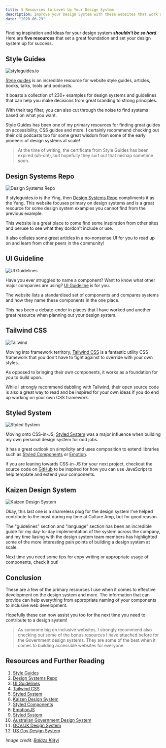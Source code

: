 ```yaml
---
title: 5 Resources to Level Up Your Design System
description: Improve your Design System with these websites that work as together as a foundation into your next UI iteration
date: "2020-06-29"
---
```


Finding inspiration and ideas for your design system _**shouldn't be so hard**_. Here are **five resources** that set a great foundation and set your design system up for success.



## Style Guides

![styleguides.io](../assets/2020-06-29-styleguides.png)

[Style guides](https://styleguides.io/) is an incredible resource for website style guides, articles, books, talks, tools and podcasts.

It boasts a collection of 230+ examples for design systems and guidelines that can help you make decisions from great branding to strong principles.

With their tag filter, you can also cut through the noise to find systems based on what you want.

Style Guides has been one of my primary resources for finding great guides on accessibility, CSS guides and more. I certainly recommend checking out their old podcasts too for some great wisdom from some of the early pioneers of design systems at scale!

> At the time of writing, the certificate from Style Guides has been expired (uh-oh!), but hopefully they sort out that mishap sometime soon.



## Design Systems Repo

![Design Systems Repo](../assets/2020-06-29-design-systems-repo.png)

If styleguides.io is the Ying, then [Design Systems Repo](https://designsystemsrepo.com/) compliments it as the Yang. This website focuses primary on design systems and is a great resource for some design system examples you cannot find from the previous example.

This website is a great place to come find some inspiration from other sites and peruse to see what they do/don't include or use.

It also collates some great articles in a no-nonsense UI for you to read up on and learn from other peers in the community!



## UI Guideline

![UI Guidelines](../assets/2020-06-29-ui-guideline.png)

Have you ever struggled to name a component? Want to know what other major companies are using? [UI Guideline](https://uiguideline.com) is for you.

The website lists a standardised set of components and compares systems and how they name these components in the one place.

This has been a debate-ender in places that I have worked and another great resource when planning out your design system.



## Tailwind CSS

![Tailwind](../assets/2020-06-29-tailwind-css.png)

Moving into framework territory, [Tailwind CSS](https://tailwindcss.com/) is a fantastic utility CSS framework that you don't have to fight against to override with your own styles.

As opposed to bringing their own components, it works as a foundation for you to build upon.

While I strongly recommend dabbling with Tailwind, their open source code is also a great way to read and be inspired for your own ideas if you do end up working on your own CSS framework.



## Styled System

![Styled System](../assets/2020-06-29-styled-system.png)

Moving onto CSS-in-JS, [Styled System](https://styled-system.com/) was a major influence when building my own personal design system for odd jobs.

It has a great outlook on simplicity and uses composition to extend libraries such as [Styled Components](https://styled-components.com/) or [Emotion](https://emotion.sh/docs/introduction).

If you are leaning towards CSS-in-JS for your next project, checkout the source code on [GitHub](https://github.com/styled-system/styled-system) to be inspired for how you can use JavaScript to help template and extend your components.



## Kaizen Design System

![Kaizen Design System](../assets/2020-06-29-kaizen.png)

Okay, this last one is a shameless plug for the design system I've helped contribute to the most during my time at Culture Amp, but for good reason.

The "guidelines" section and "language" section has been an incredible guide for my day-to-day implementation of the system across the company, and my time liasing with the design system team members has highlighted some of the more interesting pain points of building a design system at scale.

Next time you need some tips for copy writing or appropriate usage of components, check it out!



## Conclusion

These are a few of the primary resources I use when it comes to effective development on the design system and more. The information that can provide can help everything from appropriate naming of your components to inclusive web development.

Hopefully these can now assist you too for the next time you need to contribute to a design system!

> As someone big on inclusive websites, I strongly recommend also checking out some of the bonus resources I have attached before for the Government design systems. They are some of the best when it comes to building accessible websites for everyone.



## Resources and Further Reading

1. [Style Guides](https://styleguides.io/)
2. [Design Systems Repo](https://designsystemsrepo.com/)
3. [UI Guidelines](https://uiguideline.com)
4. [Tailwind CSS](https://tailwindcss.com/)
5. [Styled System](https://styled-system.com/)
6. [Kaizen Design System](https://cultureamp.design/)
7. [Styled Components](https://styled-components.com/)
8. [EmotionJS](https://emotion.sh/docs/introduction)
9. [Styled System](https://styled-system.com/)
10. [Australian Government Design System](https://designsystem.gov.au/)
11. [GOV.UK Design System](https://design-system.service.gov.uk/)
12. [US Gov Design System](https://designsystem.digital.gov/)

_Image credit: [Balázs Kétyi](https://unsplash.com/@balazsketyi)_